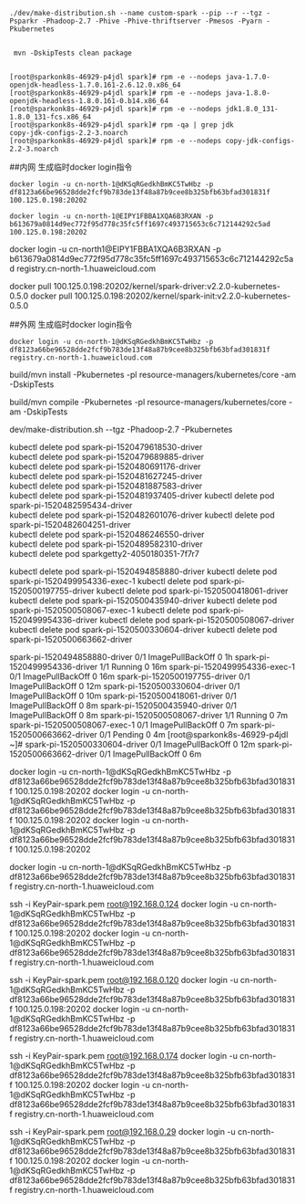 	./dev/make-distribution.sh --name custom-spark --pip --r --tgz -Psparkr -Phadoop-2.7 -Phive -Phive-thriftserver -Pmesos -Pyarn -Pkubernetes
	
	
	 mvn -DskipTests clean package


	[root@sparkonk8s-46929-p4jdl spark]# rpm -e --nodeps java-1.7.0-openjdk-headless-1.7.0.161-2.6.12.0.x86_64
	[root@sparkonk8s-46929-p4jdl spark]# rpm -e --nodeps java-1.8.0-openjdk-headless-1.8.0.161-0.b14.x86_64
	[root@sparkonk8s-46929-p4jdl spark]# rpm -e --nodeps jdk1.8.0_131-1.8.0_131-fcs.x86_64
	[root@sparkonk8s-46929-p4jdl spark]# rpm -qa | grep jdk
	copy-jdk-configs-2.2-3.noarch
	[root@sparkonk8s-46929-p4jdl spark]# rpm -e --nodeps copy-jdk-configs-2.2-3.noarch


##内网 生成临时docker login指令

	docker login -u cn-north-1@dKSqRGedkhBmKC5TwHbz -p df8123a66be96528dde2fcf9b783de13f48a87b9cee8b325bfb63bfad301831f 100.125.0.198:20202

	docker login -u cn-north-1@EIPY1FBBA1XQA6B3RXAN -p b613679a0814d9ec772f95d778c35fc5ff1697c493715653c6c712144292c5ad 100.125.0.198:20202

docker login -u cn-north1@EIPY1FBBA1XQA6B3RXAN -p b613679a0814d9ec772f95d778c35fc5ff1697c493715653c6c712144292c5ad registry.cn-north-1.huaweicloud.com


docker pull 100.125.0.198:20202/kernel/spark-driver:v2.2.0-kubernetes-0.5.0
docker pull 100.125.0.198:20202/kernel/spark-init:v2.2.0-kubernetes-0.5.0

##外网 生成临时docker login指令

	docker login -u cn-north-1@dKSqRGedkhBmKC5TwHbz -p df8123a66be96528dde2fcf9b783de13f48a87b9cee8b325bfb63bfad301831f registry.cn-north-1.huaweicloud.com


build/mvn install -Pkubernetes -pl resource-managers/kubernetes/core -am -DskipTests

build/mvn compile -Pkubernetes -pl resource-managers/kubernetes/core -am -DskipTests

dev/make-distribution.sh --tgz -Phadoop-2.7 -Pkubernetes



kubectl delete pod spark-pi-1520479618530-driver  
kubectl delete pod spark-pi-1520479689885-driver  
kubectl delete pod spark-pi-1520480691176-driver  
kubectl delete pod spark-pi-1520481627245-driver  
kubectl delete pod spark-pi-1520481887583-driver  
kubectl delete pod spark-pi-1520481937405-driver 
kubectl delete pod spark-pi-1520482595434-driver   
kubectl delete pod spark-pi-1520482601076-driver 
kubectl delete pod spark-pi-1520482604251-driver  
kubectl delete pod spark-pi-1520486246550-driver  
kubectl delete pod spark-pi-1520489582310-driver  
kubectl delete pod sparkgetty2-4050180351-7f7r7 

kubectl delete pod spark-pi-1520494858880-driver
kubectl delete pod spark-pi-1520499954336-exec-1
kubectl delete pod spark-pi-1520500197755-driver
kubectl delete pod spark-pi-1520500418061-driver
kubectl delete pod spark-pi-1520500435940-driver
kubectl delete pod spark-pi-1520500508067-exec-1
kubectl delete pod spark-pi-1520499954336-driver
kubectl delete pod spark-pi-1520500508067-driver
kubectl delete pod spark-pi-1520500330604-driver 
kubectl delete pod spark-pi-1520500663662-driver


spark-pi-1520494858880-driver   0/1       ImagePullBackOff   0          1h
spark-pi-1520499954336-driver   1/1       Running            0          16m
spark-pi-1520499954336-exec-1   0/1       ImagePullBackOff   0          16m
spark-pi-1520500197755-driver   0/1       ImagePullBackOff   0          12m
spark-pi-1520500330604-driver   0/1       ImagePullBackOff   0          10m
spark-pi-1520500418061-driver   0/1       ImagePullBackOff   0          8m
spark-pi-1520500435940-driver   0/1       ImagePullBackOff   0          8m
spark-pi-1520500508067-driver   1/1       Running            0          7m
spark-pi-1520500508067-exec-1   0/1       ImagePullBackOff   0          7m
spark-pi-1520500663662-driver   0/1       Pending            0          4m
[root@sparkonk8s-46929-p4jdl ~]#
spark-pi-1520500330604-driver   0/1       ImagePullBackOff   0          12m
spark-pi-1520500663662-driver   0/1       ImagePullBackOff   0          6m








docker login -u cn-north-1@dKSqRGedkhBmKC5TwHbz -p df8123a66be96528dde2fcf9b783de13f48a87b9cee8b325bfb63bfad301831f 100.125.0.198:20202
docker login -u cn-north-1@dKSqRGedkhBmKC5TwHbz -p df8123a66be96528dde2fcf9b783de13f48a87b9cee8b325bfb63bfad301831f 100.125.0.198:20202
docker login -u cn-north-1@dKSqRGedkhBmKC5TwHbz -p df8123a66be96528dde2fcf9b783de13f48a87b9cee8b325bfb63bfad301831f 100.125.0.198:20202

docker login -u cn-north-1@dKSqRGedkhBmKC5TwHbz -p df8123a66be96528dde2fcf9b783de13f48a87b9cee8b325bfb63bfad301831f registry.cn-north-1.huaweicloud.com


ssh -i KeyPair-spark.pem root@192.168.0.124
docker login -u cn-north-1@dKSqRGedkhBmKC5TwHbz -p df8123a66be96528dde2fcf9b783de13f48a87b9cee8b325bfb63bfad301831f 100.125.0.198:20202
docker login -u cn-north-1@dKSqRGedkhBmKC5TwHbz -p df8123a66be96528dde2fcf9b783de13f48a87b9cee8b325bfb63bfad301831f registry.cn-north-1.huaweicloud.com


ssh -i KeyPair-spark.pem root@192.168.0.120
docker login -u cn-north-1@dKSqRGedkhBmKC5TwHbz -p df8123a66be96528dde2fcf9b783de13f48a87b9cee8b325bfb63bfad301831f 100.125.0.198:20202
docker login -u cn-north-1@dKSqRGedkhBmKC5TwHbz -p df8123a66be96528dde2fcf9b783de13f48a87b9cee8b325bfb63bfad301831f registry.cn-north-1.huaweicloud.com

ssh -i KeyPair-spark.pem root@192.168.0.174
docker login -u cn-north-1@dKSqRGedkhBmKC5TwHbz -p df8123a66be96528dde2fcf9b783de13f48a87b9cee8b325bfb63bfad301831f 100.125.0.198:20202
docker login -u cn-north-1@dKSqRGedkhBmKC5TwHbz -p df8123a66be96528dde2fcf9b783de13f48a87b9cee8b325bfb63bfad301831f registry.cn-north-1.huaweicloud.com

ssh -i KeyPair-spark.pem root@192.168.0.29
docker login -u cn-north-1@dKSqRGedkhBmKC5TwHbz -p df8123a66be96528dde2fcf9b783de13f48a87b9cee8b325bfb63bfad301831f 100.125.0.198:20202
docker login -u cn-north-1@dKSqRGedkhBmKC5TwHbz -p df8123a66be96528dde2fcf9b783de13f48a87b9cee8b325bfb63bfad301831f registry.cn-north-1.huaweicloud.com

